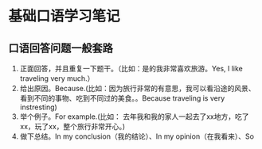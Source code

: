 # 基础口语学习笔记
## 口语回答问题一般套路
1. 正面回答，并且重复一下题干。（比如：是的我非常喜欢旅游。Yes, I like traveling very much.）
2. 给出原因。Because.(比如：因为旅行非常的有意思，我可以看沿途的风景、看到不同的事物、吃到不同过的美食。。Because traveling is very instresting)
3. 举个例子。For example.(比如： 去年我和我的家人一起去了xx地方，吃了xx，玩了xx，整个旅行非常开心。)
4. 做下总结。In my conclusion（我的结论）、In my opinion（在我看来）、So
